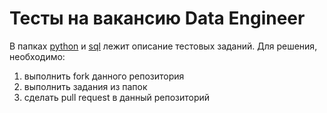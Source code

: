 # Тесты на вакансию Data Engineer

В папках [python](./python) и [sql](./sql) лежит описание тестовых заданий. 
Для решения, необходимо:
1) выполнить fork данного репозитория
2) выполнить задания из папок
3) сделать pull request в данный репозиторий
